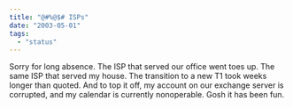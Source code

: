 ```yaml
---
title: "@#%@$# ISPs"
date: "2003-05-01"
tags: 
  - "status"
---
```


Sorry for long absence. The ISP that served our office went toes up. The same ISP that served my house. The transition to a new T1 took weeks longer than quoted. And to top it off, my account on our exchange server is corrupted, and my calendar is currently nonoperable. Gosh it has been fun.
